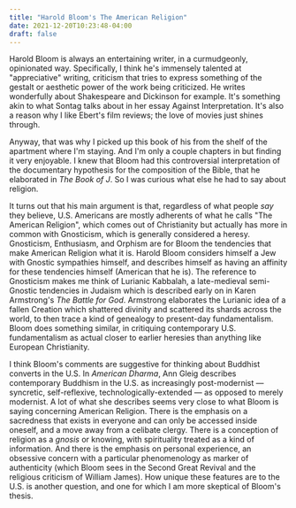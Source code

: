 ```yaml
---
title: "Harold Bloom's The American Religion"
date: 2021-12-20T10:23:48-04:00
draft: false
---
```


Harold Bloom is always an entertaining writer, in a curmudgeonly, opinionated way. Specifically, I think he's immensely talented at "appreciative" writing, criticism that tries to express something of the gestalt or aesthetic power of the work being criticized. He writes wonderfully about Shakespeare and Dickinson for example. It's something akin to what Sontag talks about in her essay Against Interpretation. It's also a reason why I like Ebert's film reviews; the love of movies just shines through. 

Anyway, that was why I picked up this book of his from the shelf of the apartment where I'm staying. And I'm only a couple chapters in but finding it very enjoyable. I knew that Bloom had this controversial interpretation of the documentary hypothesis for the composition of the Bible, that he elaborated in *The Book of J*. So I was curious what else he had to say about religion. 

It turns out that his main argument is that, regardless of what people *say* they believe, U.S. Americans are mostly adherents of what he calls "The American Religion", which comes out of Christianity but actually has more in common with Gnosticism, which is generally considered a heresy. Gnosticism, Enthusiasm, and Orphism are for Bloom the tendencies that make American Religion what it is. Harold Bloom considers himself a Jew with Gnostic sympathies himself, and describes himself as having an affinity for these tendencies himself (American that he is). The reference to Gnosticism makes me think of Lurianic Kabbalah, a late-medieval semi-Gnostic tendencies in Judaism which is described early on in Karen Armstrong's *The Battle for God*. Armstrong elaborates the Lurianic idea of a fallen Creation which shattered divinity and scattered its shards across the world, to then trace a kind of genealogy to present-day fundamentalism. Bloom does something similar, in critiquing contemporary U.S. fundamentalism as actual closer to earlier heresies than anything like European Christianity.

I think Bloom's comments are suggestive for thinking about Buddhist converts in the U.S. In *American Dharma*, Ann Gleig describes contemporary Buddhism in the U.S. as increasingly post-modernist &mdash; syncretic, self-reflexive, technologically-extended &mdash; as opposed to merely modernist. A lot of what she describes seems very close to what Bloom is saying concerning American Religion. There is the emphasis on a sacredness that exists in everyone and can only be accessed inside oneself, and a move away from a celibate clergy. There is a conception of religion as a *gnosis* or knowing, with spirituality treated as a kind of information. And there is the emphasis on personal experience, an obsessive concern with a particular phenomenology as marker of authenticity (which Bloom sees in the Second Great Revival and the religious criticism of William James). How unique these features are to the U.S. is another question, and one for which I am more skeptical of Bloom's thesis.
